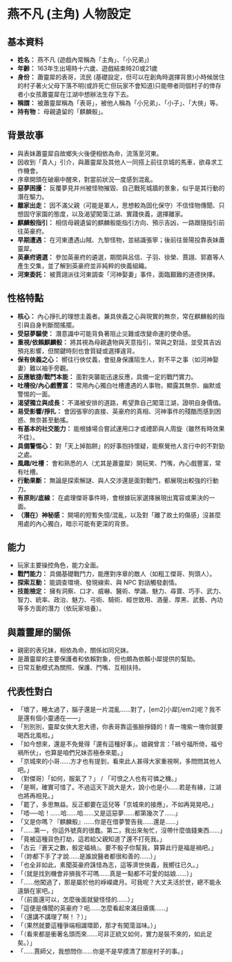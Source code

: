 # 燕不凡 (主角) 人物設定

## 基本資料
- **姓名：** 燕不凡 (遊戲內常稱為「主角」、「小兄弟」)
- **年齡：** 163年生出場時十六歲、遊戲結束時20或21歲 
- **身份：** 蕭靈犀的表哥，流民 (基礎設定，但可以在創角時選擇背景)小時候居住的村子著火父母下落不明(或許死亡但玩家不會知道)只能帶者同個村子的倖存者小女孩蕭靈犀在江湖中想辦法生存下去。
- **稱謂：** 被蕭靈犀稱為「表哥」，被他人稱為「小兄弟」、「小子」、「大俠」等。
- **持有物：** 母親遺留的「麒麟骰」。

## 背景故事
- 與表妹蕭靈犀自故鄉失火後便相依為命，流落至河東。
- 因收到「貴人」引介，與蕭靈犀及其他人一同搭上前往京城的馬車，欲尋求工作機會。
- 序章開頭在破廟中醒來，對當前狀況一度感到混亂。
- **惡夢困擾：** 反覆夢見并州被怪物摧毀、自己戰死城牆的景象，似乎是其行動的潛在驅力。
- **離家出走：** 因不滿父親（可能是軍人，思想較為固化保守）不信怪物傳聞、只想固守家園的態度，以及渴望闖蕩江湖、實踐俠義，選擇離家。
- **麒麟骰指引：** 相信母親遺留的麒麟骰能指引方向、預示吉凶，一路跟隨指引前往英豪府。
- **早期遭遇：** 在河東遭遇山賊、九黎怪物，並結識張寧；後前往晉陽投靠表妹蕭靈犀。
- **英豪府遴選：** 參加英豪府的遴選，期間與呂信、子羽、徐榮、賈詡、郭嘉等人產生交集，並了解到英豪府並非純粹的俠義組織。
- **河東委託：** 被賈詡派往河東調查「河神娶妻」事件，面臨艱難的道德抉擇。
## 性格特點
- **核心：** 內心掙扎的理想主義者。兼具俠義之心與現實的無奈，常在麒麟骰的指引與自身判斷間搖擺。
- **受惡夢驅使：** 潛意識中可能背負著阻止災難或改變命運的使命感。
- **重視/依賴麒麟骰：** 將其視為母親遺物與天意指引，常與之對話，並受其吉凶預兆影響，但關鍵時刻也會質疑或選擇違背。
- **保有俠義之心：** 嚮往行俠仗義，會挺身保護陌生人，對不平之事（如河神娶妻）難以袖手旁觀。
- **反應敏捷/戰鬥本能：** 面對突襲能迅速反應，具備一定的戰鬥實力。
- **吐槽役/內心戲豐富：** 常用內心獨白吐槽遭遇的人事物，顯露其無奈、幽默或警惕的一面。
- **渴望獨立與成長：** 不滿被安排的道路，希望靠自己闖蕩江湖，證明自身價值。
- **易受影響/掙扎：** 會因張寧的直接、英豪府的真相、河神事件的殘酷而感到困惑、無奈甚至動搖。
- **有基本的社交能力：** 能根據場合嘗試運用口才或禮節與人周旋（雖然有時效果不佳）。
- **具備警惕心：** 對「天上掉餡餅」的好事抱持懷疑，能察覺他人言行中的不對勁之處。
- **風趣/吐槽：** 會和熟悉的人（尤其是蕭靈犀）開玩笑、鬥嘴，內心戲豐富，常有吐槽。
- **行動果斷：** 無論是探索解謎、與人交涉還是面對戰鬥，都展現出較強的行動力。
- **有原則/底線：** 在處理傑哥事件時，會根據玩家選擇展現出寬容或果決的一面。
- **（潛在）神秘感：** 開場的短暫失憶/混亂，以及對「離了故土的傷感」沒甚麼用處的內心獨白，暗示可能有更深的背景。

## 能力
- 玩家主要操控角色，能力全面。
- **戰鬥能力：** 具備基礎戰鬥力，能應對序章的敵人（如粗工傑哥、狗頭人）。
- **探索互動：** 能調查環境、發現線索、與 NPC 對話觸發劇情。
- **技能檢定：** 擁有洞察、口才、威嚇、醫術、學識、魅力、尋寶、巧手、武力、智力、統率、政治、魅力、弓術、騎術、經世致用、酒量、厚黑、武藝、內功等多方面的潛力（依玩家培養）。

## 與蕭靈犀的關係
- 親密的表兄妹，相依為命，關係如同兄妹。
- 是蕭靈犀的主要保護者和依賴對象，但也頗為依賴小犀提供的幫助。
- 日常互動模式為關照、保護、鬥嘴、互相扶持。

## 代表性對白
- 「壞了，睡太過了，腦子還是一片混亂……對了，[em2]小犀[/em2]呢？我不是還有個小靈通在——」
- 「別別別，靈犀女俠大恩大德，你表哥靠這張臉掙錢的！青一塊紫一塊你就要喝西北風啦。」
- 「如今想來，還是不免覺得「還有這種好事」。娘親曾言：「禍兮福所倚，福兮禍所伏」，也算是咱們兄妹否極泰來罷。」
- 「京城來的小哥……方才也有提到，看來此人甚得大家重視啊，多問問其他人吧。」
- （對傑哥）「如何，服氣了？」 / 「可恨之人也有可憐之機。」
- 「是啊，確實可惜了。不過這天下說大是大，說小也是小……若是有緣，江湖也將再相見。」
- 「罷了，多思無益。反正都要在這兒等「京城來的接應」，不如再晃晃吧。」 
- 「唔──哈！……哈……哈……又是這惡夢……都第幾次了……」
- 「又是你嗎？『麒麟骰』……你是在借夢警告我……還是……」
- 「……第一，你這外號真的很蠢。第二，我出來匆忙，沒帶什麼值錢東西……」
- 「竟被這種貨色打劫，這若給父親知道了還不打死我。」
- 「古云『蒼天之數，骰定福禍』。要不骰子你幫我，算算此行是福是禍吧。」
- 「（妳都下手了才說……是誰說醫者都很和善的……）」
- 「也全非如此，素聞英豪府誅怪為志，這等濟世俠義，我嚮往已久。」
- 「（就是找到機會非損我不可嗎……真是一點都不可愛的姑娘……）」
- 「……他闖過了，那是屬於他的崢嶸歲月。可我呢？大丈夫活於世，總不能永遠鎖在家吧。」
- 「（前面還可以，怎麼後面就變怪怪的……）」
- 「這便是傳聞的英豪府？呃……怎麼看起來滿目瘡痍……」
- 「（還講不講理了啊！？）」
- 「（果然就要這種爭端相識環節，那才有闖蕩滋味。）」
- 「（看來都是衝著名頭而來……可非正統又如何，實力是裝不來的，如此足矣。）」
- 「……賈師父，我想問你……你是不是早摸清了那座村子的事。」

